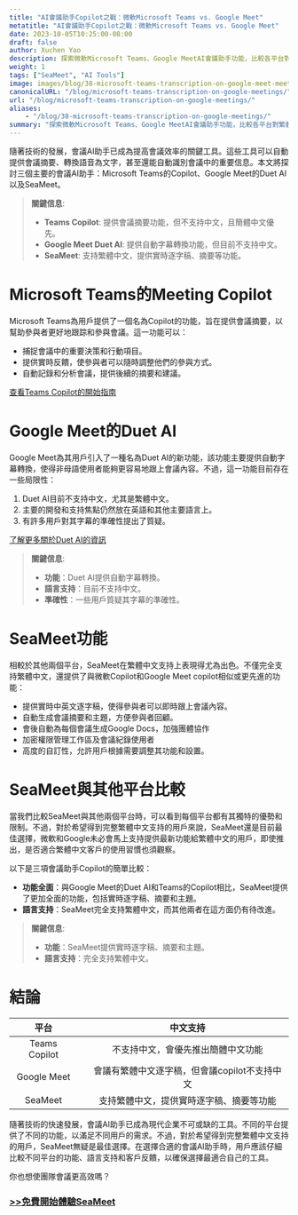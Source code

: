 ```yaml
---
title: "AI會議助手Copilot之戰：微軟Microsoft Teams vs. Google Meet"
metatitle: "AI會議助手Copilot之戰：微軟Microsoft Teams vs. Google Meet"
date: 2023-10-05T10:25:00-08:00
draft: false
author: Xuchen Yao
description: 探索微軟Microsoft Teams、Google MeetAI會議助手功能，比較各平台對繁體中文的支持，SeaMeet能支持繁體中文，提供實時逐字稿、摘要等功能。
weight: 1
tags: ["SeaMeet", "AI Tools"]
image: images/blog/38-microsoft-teams-transcription-on-google-meet-meetings/38-microsoft-teams-transcription-on-google-meet-meetings.jpeg
canonicalURL: "/blog/microsoft-teams-transcription-on-google-meetings/"
url: "/blog/microsoft-teams-transcription-on-google-meetings/"
aliases:
    - "/blog/38-microsoft-teams-transcription-on-google-meetings/"
summary: "探索微軟Microsoft Teams、Google MeetAI會議助手功能，比較各平台對繁體中文的支持，SeaMeet能支持繁體中文，提供實時逐字稿、摘要等功能。"
---
```


隨著技術的發展，會議AI助手已成為提高會議效率的關鍵工具。這些工具可以自動提供會議摘要、轉換語音為文字，甚至還能自動識別會議中的重要信息。本文將探討三個主要的會議AI助手：Microsoft Teams的Copilot、Google Meet的Duet AI以及SeaMeet。

> **關鍵信息**:
> - **Teams Copilot**: 提供會議摘要功能，但不支持中文，且簡體中文優先。
> - **Google Meet Duet AI**: 提供自動字幕轉換功能，但目前不支持中文。
> - **SeaMeet**: 支持繁體中文，提供實時逐字稿、摘要等功能。

# **Microsoft Teams的Meeting Copilot**

Microsoft Teams為用戶提供了一個名為Copilot的功能，旨在提供會議摘要，以幫助參與者更好地跟踪和參與會議。這一功能可以：
- 捕捉會議中的重要決策和行動項目。
- 提供實時反饋，使參與者可以隨時調整他們的參與方式。
- 自動記錄和分析會議，提供後續的摘要和建議。

[查看Teams Copilot的開始指南](https://support.microsoft.com/en-us/office/get-started-with-copilot-in-microsoft-teams-meetings-0bf9dd3c-96f7-44e2-8bb8-790bedf066b1)


# **Google Meet的Duet AI**

Google Meet為其用戶引入了一種名為Duet AI的新功能，該功能主要提供自動字幕轉換，使得非母語使用者能夠更容易地跟上會議內容。不過，這一功能目前存在一些局限性：
1. Duet AI目前不支持中文，尤其是繁體中文。
2. 主要的開發和支持焦點仍然放在英語和其他主要語言上。
3. 有許多用戶對其字幕的準確性提出了質疑。

[了解更多關於Duet AI的資訊](https://workspaceupdates.googleblog.com/2023/08/duet-ai-translated-captions.html)

> **關鍵信息**:
> - **功能**：Duet AI提供自動字幕轉換。
> - **語言支持**：目前不支持中文。
> - **準確性**：一些用戶質疑其字幕的準確性。

# **SeaMeet功能**

相較於其他兩個平台，SeaMeet在繁體中文支持上表現得尤為出色。不僅完全支持繁體中文，還提供了與微軟Copilot和Google Meet copilot相似或更先進的功能：
- 提供實時中英文逐字稿，使得參與者可以即時跟上會議內容。
- 自動生成會議摘要和主題，方便參與者回顧。
- 會後自動為每個會議生成Google Docs，加強團體協作
- 加密權限管理工作區及會議紀錄使用者
- 高度的自訂性，允許用戶根據需要調整其功能和設置。


# **SeaMeet與其他平台比較**

當我們比較SeaMeet與其他兩個平台時，可以看到每個平台都有其獨特的優勢和限制。不過，對於希望得到完整繁體中文支持的用戶來說，SeaMeet還是目前最佳選擇，微軟和Google未必會馬上支持提供最新功能給繁體中文的用戶，即使推出，是否適合繁體中文客戶的使用習慣也須觀察。

以下是三項會議助手Copilot的簡單比較：

- **功能全面**：與Google Meet的Duet AI和Teams的Copilot相比，SeaMeet提供了更加全面的功能，包括實時逐字稿、摘要和主題。
- **語言支持**：SeaMeet完全支持繁體中文，而其他兩者在這方面仍有待改進。

> **關鍵信息**:
> - **功能**：SeaMeet提供實時逐字稿、摘要和主題。
> - **語言支持**：完全支持繁體中文。

# **結論**

| 平台 | |中文支持 |
|:-----------------------------------:|----------|:-----------------:|
| Teams Copilot                  || 不支持中文，會優先推出簡體中文功能 |
| Google Meet       | |會議有繁體中文逐字稿，但會議copilot不支持中文 |
| SeaMeet                        || 支持繁體中文，提供實時逐字稿、摘要等功能 |


隨著技術的快速發展，會議AI助手已成為現代企業不可或缺的工具。不同的平台提供了不同的功能，以滿足不同用戶的需求。不過，對於希望得到完整繁體中文支持的用戶，SeaMeet無疑是最佳選擇。在選擇合適的會議AI助手時，用戶應該仔細比較不同平台的功能、語言支持和客戶反饋，以確保選擇最適合自己的工具。



你也想使團隊會議更高效嗎？

### [>>免費開始體驗SeaMeet](https://meet.seasalt.ai/?utm_source=blog)